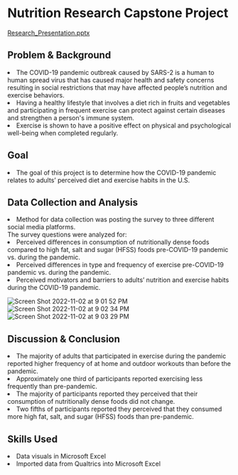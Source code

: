 # Nutrition Research Capstone Project
[Research_Presentation.pptx](https://github.com/zjzhang17/Projects-by-Jason-Zhang/files/9925008/Research_Presentation.pptx)

## Problem & Background
<li>The COVID-19 pandemic outbreak caused by SARS-2 is a human to human spread virus that has caused major health and safety concerns resulting in social restrictions that may have affected people’s nutrition and exercise behaviors.</li>  
<li>Having a healthy lifestyle that involves a diet rich in fruits and vegetables and participating in frequent exercise can protect against certain diseases and strengthen a person's immune system.</li>
<li>Exercise is shown to have a positive effect on physical and psychological well-being when completed regularly.</li>

## Goal
<li>The goal of this project is to determine how the COVID-19 pandemic relates to adults’ perceived diet and exercise habits in the U.S.</li>

## Data Collection and Analysis
<li>Method for data collection was posting the survey to three different social media platforms.</li>
The survey questions were analyzed for:
<li>Perceived differences in consumption of nutritionally dense foods compared to high fat, salt and sugar (HFSS) foods pre-COVID-19 pandemic vs. during the pandemic.</li>
<li>Perceived differences in type and frequency of exercise pre-COVID-19 pandemic vs. during the pandemic.</li>
<Li>Perceived motivators and barriers to adults’ nutrition and exercise habits during the COVID-19 pandemic.</li>

![Screen Shot 2022-11-02 at 9 01 52 PM](https://user-images.githubusercontent.com/116914452/199629839-1b23c61f-ae39-45f4-b21a-6ff4979e83ea.png)
![Screen Shot 2022-11-02 at 9 02 34 PM](https://user-images.githubusercontent.com/116914452/199629852-99dcd70b-3e35-4705-9d69-571f8d1bb451.png)
![Screen Shot 2022-11-02 at 9 03 29 PM](https://user-images.githubusercontent.com/116914452/199629854-5af7c97b-43f4-44f3-93ba-9a0a194e8a5f.png)

## Discussion & Conclusion
<li>The majority of adults that participated in exercise during the pandemic reported higher frequency of at home and outdoor workouts than before the pandemic.</li>
<li>Approximately one third of participants reported exercising less frequently than pre-pandemic.</li>
<li>The majority of participants reported they perceived that their consumption of nutritionally dense foods did not change.</li>
<li>Two fifths of participants reported they perceived that they consumed more high fat, salt, and sugar (HFSS) foods than pre-pandemic.</li>

## Skills Used
<li>Data visuals in Microsoft Excel</li>
<li>Imported data from Qualtrics into Microsoft Excel</li>
